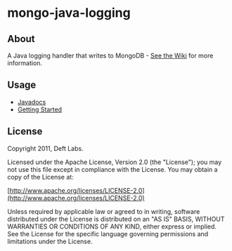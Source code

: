 
mongo-java-logging
=============

About
------------

A Java logging handler that writes to MongoDB - [See the Wiki](https://github.com/deftlabs/mongo-java-logging/wiki) for more information.

Usage
------------

* [Javadocs](http://api.deftlabs.com/mongo-java-logging)
* [Getting Started](https://github.com/deftlabs/mongo-java-logging/wiki/Getting-Started)

License
------------

Copyright 2011, Deft Labs.

Licensed under the Apache License, Version 2.0 (the "License");
you may not use this file except in compliance with the License.
You may obtain a copy of the License at:

[http://www.apache.org/licenses/LICENSE-2.0](http://www.apache.org/licenses/LICENSE-2.0)

Unless required by applicable law or agreed to in writing, software
distributed under the License is distributed on an "AS IS" BASIS,
WITHOUT WARRANTIES OR CONDITIONS OF ANY KIND, either express or implied.
See the License for the specific language governing permissions and
limitations under the License.

